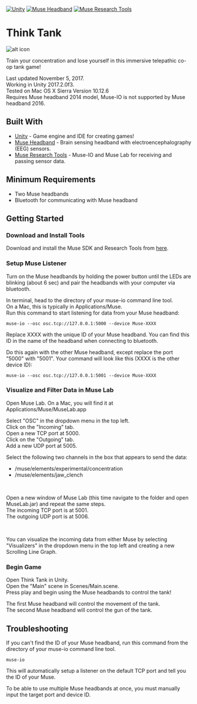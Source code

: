 [![Unity](https://img.shields.io/badge/Unity-2017.2.0f3-blue.svg)](https://unity3d.com/)
[![Muse Headband](https://img.shields.io/badge/Muse-2014-yellowgreen.svg)](http://www.choosemuse.com/)
[![Muse Research Tools](https://img.shields.io/badge/Muse%20Research%20Tools-3.4.1-green.svg)](http://developer.choosemuse.com/research-tools)

# Think Tank

![alt icon]()

Train your concentration and lose yourself in this immersive telepathic co-op tank game!
<br>

Last updated November 5, 2017. <br>
Working in Unity 2017.2.0f3. <br>
Tested on Mac OS X Sierra Version 10.12.6 <br>
Requires Muse headband 2014 model, Muse-IO is not supported by Muse headband 2016. <br>

## Built With

* [Unity](https://unity3d.com/) - Game engine and IDE for creating games!
* [Muse Headband](http://www.choosemuse.com/) - Brain sensing headband with electroencephalography (EEG) sensors.
* [Muse Research Tools](http://developer.choosemuse.com/research-tools) - Muse-IO and Muse Lab for receiving and passing sensor data.

## Minimum Requirements

* Two Muse headbands
* Bluetooth for communicating with Muse headband

## Getting Started

### Download and Install Tools

Download and install the Muse SDK and Research Tools from [here](http://developer.choosemuse.com/research-tools).

### Setup Muse Listener

Turn on the Muse headbands by holding the power button until the LEDs are blinking (about 6 sec) and pair the headbands with your computer via bluetooth.

In terminal, head to the directory of your muse-io command line tool. <br>
On a Mac, this is typically in Applications/Muse. <br>
Run this command to start listening for data from your Muse headband: <br>

```
muse-io --osc osc.tcp://127.0.0.1:5000 --device Muse-XXXX
```

Replace XXXX with the unique ID of your Muse headband. You can find this ID in the name of the headband when connecting to bluetooth.

Do this again with the other Muse headband, except replace the port "5000" with "5001". Your command will look like this (XXXX is the other device ID):

```
muse-io --osc osc.tcp://127.0.0.1:5001 --device Muse-XXXX
```

### Visualize and Filter Data in Muse Lab

Open Muse Lab. On a Mac, you will find it at Applications/Muse/MuseLab.app

Select "OSC" in the dropdown menu in the top left. <br>
Click on the "Incoming" tab. <br>
Open a new TCP port at 5000. <br>
Click on the "Outgoing" tab. <br>
Add a new UDP port at 5005. <br>

Select the following two channels in the box that appears to send the data: <br>
* /muse/elements/experimental/concentration
* /muse/elements/jaw_clench

<br>

Open a new window of Muse Lab (this time navigate to the folder and open MuseLab.jar) and repeat the same steps. <br>
The incoming TCP port is at 5001. <br>
The outgoing UDP port is at 5006. <br>

<br>

You can visualize the incoming data from either Muse by selecting "Visualizers" in the dropdown menu in the top left and creating a new Scrolling Line Graph.

### Begin Game

Open Think Tank in Unity. <br>
Open the "Main" scene in Scenes/Main.scene. <br>
Press play and begin using the Muse headbands to control the tank! <br>

The first Muse headband will control the movement of the tank. <br>
The second Muse headband will control the gun of the tank. <br>

## Troubleshooting

If you can't find the ID of your Muse headband, run this command from the directory of your muse-io command line tool.

```
muse-io
```

This will automatically setup a listener on the default TCP port and tell you the ID of your Muse.

To be able to use multiple Muse headbands at once, you must manually input the target port and device ID.

